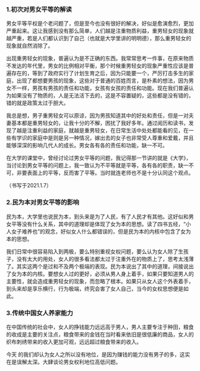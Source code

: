 ### 1.初次对男女平等的解读

男女平等平权是个老问题了，但是至今也没有很好的解决，好似是愈演愈烈，更加严重起来。这让我感到没有那么简单，人们越是注重物质利益，重男轻女的现象就越严重，若是人们都认识到了自己（也就是大学里讲的明明德），那么重男轻女的现象就自然消除了。

出现重男轻女的现象，普遍认为是不正确的东西。我常常思考一件事，在原来物质不发达的年代里，男女的比例相对平衡，那个时候重男轻女的现象严重性应该是普遍存在的，等到了政府实行了计划生育之后，因为只能要一个，严厉打击多生的家庭，出现了都想要男孩的现象，这些对于普通的百姓而言，是朴素的想法，因为男女不一样，男孩有男孩的责任和功能，女孩有女孩的责任和功能。现在我们普遍认为如果没有了物质的，人是无法活下去的，这是不容置疑的，这些都是没有错的，错的就是政策太过于胆大。

我总是想，男子重男轻女可以原谅，因为男孩知道其中的好处和责任，但是一对夫妻基本都是重男轻女的，让我十分的不解，困扰了我好多年。通过阅历和读书，发现了越是注重利益的家庭，就越是重男轻女，在日常生活中处处都能看的见，在一些有学识的家庭中是则是另一种情况，嫁出去的女子也非常受人尊重和爱戴，并且能够深深的影响几代人的成长。男女各有各的责任和功能，缺一不可。

在大学的课堂中，曾经讨论过男女平等的问题，我记得那一节讲的就是《大学》，当讨论到男女平等的问题上，我一致认为不平等就是平等，各有各的职责，缺一不可，非要表面上的平等，反而害了平等。当时就连老师也不是十分认同这个观点。

（书写于2021.1.7）

### 2.民为本对男女平等的影响

民为本，大学里也说民为本，到头来是为了人民，有了人民才有其他。这好似和男女平等没有什么关系，其中的道理却是体现了女为本的思想。读了四书五经，“小人女子难养也”的观念，好似女人什么都错误的，但是民为本的内核中包含了女为本的思想。

我们日常中很容易陷入到两极，要么特别重视女权问题，要么认为女人除了生孩子，没有太大的用处，女人的很多看法都太过于注重外在的物质上了，思考太浅薄了。其实这两个是过和不及两个极端的表现。民为本说出了其中的道理，间接说出了女为本的内核。要想女人过的更好，必须从男人身上着手，如果只要知道男人的主要性，就会造成重男轻女的现象，而忽略了根本。如果只从女人这个外表着手，到头来却是享乐横行，行为极端，终究会害了女人自己，当今的女权思想便是如此。

### 3.传统中国女人养家能力

在中国传统的社会中，女人的挣钱能力远远高于男人，男人主要专注于种田，粮食的收成是主要的关注点，粮食带来的金钱在当时看来依旧是很低廉的商品，女人的织布刺绣带来的收入更加可观，远远超过粮食带来的收入。

今天 的我们却认为女人之所以没有地位，是因为赚钱的能力没有男子的多，这实在是误解太深。大肆谈论男女权利地位高低问题。